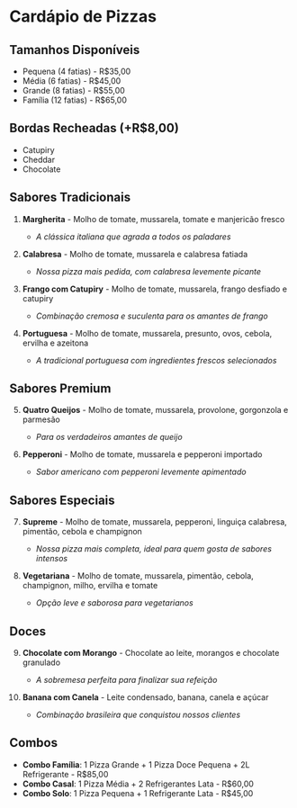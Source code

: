 # Cardápio de Pizzas 

## Tamanhos Disponíveis
- Pequena (4 fatias) - R$35,00
- Média (6 fatias) - R$45,00
- Grande (8 fatias) - R$55,00
- Família (12 fatias) - R$65,00

## Bordas Recheadas (+R$8,00)
- Catupiry
- Cheddar
- Chocolate

## Sabores Tradicionais

1. **Margherita** - Molho de tomate, mussarela, tomate e manjericão fresco
   - *A clássica italiana que agrada a todos os paladares*

2. **Calabresa** - Molho de tomate, mussarela e calabresa fatiada
   - *Nossa pizza mais pedida, com calabresa levemente picante*

3. **Frango com Catupiry** - Molho de tomate, mussarela, frango desfiado e catupiry
   - *Combinação cremosa e suculenta para os amantes de frango*

4. **Portuguesa** - Molho de tomate, mussarela, presunto, ovos, cebola, ervilha e azeitona
   - *A tradicional portuguesa com ingredientes frescos selecionados*

## Sabores Premium

5. **Quatro Queijos** - Molho de tomate, mussarela, provolone, gorgonzola e parmesão
   - *Para os verdadeiros amantes de queijo*

6. **Pepperoni** - Molho de tomate, mussarela e pepperoni importado
   - *Sabor americano com pepperoni levemente apimentado*

## Sabores Especiais

7. **Supreme** - Molho de tomate, mussarela, pepperoni, linguiça calabresa, pimentão, cebola e champignon
   - *Nossa pizza mais completa, ideal para quem gosta de sabores intensos*

8. **Vegetariana** - Molho de tomate, mussarela, pimentão, cebola, champignon, milho, ervilha e tomate
   - *Opção leve e saborosa para vegetarianos*

## Doces

9. **Chocolate com Morango** - Chocolate ao leite, morangos e chocolate granulado
   - *A sobremesa perfeita para finalizar sua refeição*

10. **Banana com Canela** - Leite condensado, banana, canela e açúcar
    - *Combinação brasileira que conquistou nossos clientes*

## Combos

- **Combo Família**: 1 Pizza Grande + 1 Pizza Doce Pequena + 2L Refrigerante - R$85,00
- **Combo Casal**: 1 Pizza Média + 2 Refrigerantes Lata - R$60,00
- **Combo Solo**: 1 Pizza Pequena + 1 Refrigerante Lata - R$45,00



